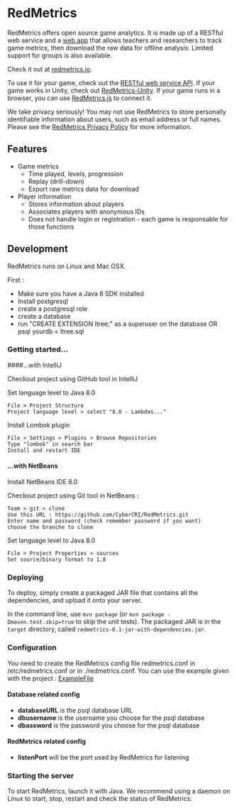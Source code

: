 # RedMetrics

RedMetrics offers open source game analytics. It is made up of a RESTful web service and a [web app](https://github.com/CyberCRI/RedMetrics-Web) that allows teachers and researchers to track game metrics, then download the raw data for offline analysis. Limited support for groups is also available.

Check it out at [redmetrics.io](http://redmetrics.io). 

To use it for your game, check out the [RESTful web service API](API.md). If your game works in Unity, check out [RedMetrics-Unity](https://github.com/CyberCRI/RedMetrics-Unity). If your game runs in a browser, you can use [RedMetrics.js](https://github.com/CyberCRI/RedMetrics.js) to connect it.

We take privacy seriously! You may not use RedMetrics to store personally identifiable information about users, such as email address or full names. Please see the [RedMetrics Privacy Policy](PRIVACY.MD) for more information.

## Features

* Game metrics
    * Time played, levels, progression
    * Replay (drill-down)
    * Export raw metrics data for download
* Player information
    * Stores information about players
    * Associates players with anonymous IDs 
    * Does not handle login or registration - each game is responsable for those functions

## Development

RedMetrics runs on Linux and Mac OSX.

First :

 - Make sure you have a Java 8 SDK installed
 - Install postgresql
 - create a postgresql role
 - create a database 
 - run "CREATE EXTENSION ltree;" as a superuser on the database
   OR
   psql yourdb < ltree.sql

### Getting started...

####...with IntelliJ

Checkout project using GitHub tool in IntelliJ

Set language level to Java 8.0

    File > Project Structure
    Project language level > select "8.0 - Lambdas..."

Install Lombok plugin

    File > Settings > Plugins > Browse Repositories
    Type "lombok" in search bar
    Install and restart IDE

#### ...with NetBeans

Install NetBeans IDE 8.0

Checkout project using Git tool in NetBeans :

    Team > git > clone
    Use this URL : https://github.com/CyberCRI/RedMetrics.git
    Enter name and password (check remember password if you want)
    choose the branche to clone

Set language level to Java 8.0

    File > Project Properties > sources
    Set source/binary format to 1.8

### Deploying 

To deploy, simply create a packaged JAR file that contains all the dependencies, and upload it onto your server.

In the command line, use `mvn package` (or `mvn package -Dmaven.test.skip=true` to skip the unit tests). The packaged JAR is in the `target` directory, called `redmetrics-0.1-jar-with-dependencies.jar`. 

### Configuration

You need to create the RedMetrics config file redmetrics.conf in /etc/redmetrics.conf or in ./redmetrics.conf.
You can use the example given with the project : [ExampleFile](https://github.com/CyberCRI/RedMetrics/blob/master/src/main/java/redmetricsExample.conf)

#### Database related config
 * **databaseURL** is the psql database URL
 * **dbusername** is the username you choose for the psql database
 * **dbassword** is the password you choose for the psql database

#### RedMetrics related config
 * **listenPort** will be the port used by RedMetrics for listening

### Starting the server

To start RedMetrics, launch it with Java. We recommend using a daemon on Linux to start, stop, restart and check the status of RedMetrics.
